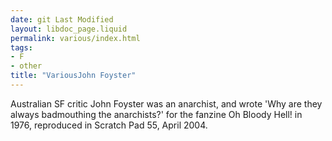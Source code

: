 ```yaml
---
date: git Last Modified
layout: libdoc_page.liquid
permalink: various/index.html
tags:
- F
- other
title: "VariousJohn Foyster"
---
```


Australian SF critic John Foyster was an anarchist, and  wrote 'Why are they always badmouthing the  anarchists?' for the fanzine Oh Bloody Hell! in 1976, reproduced  in Scratch Pad 55, April 2004.